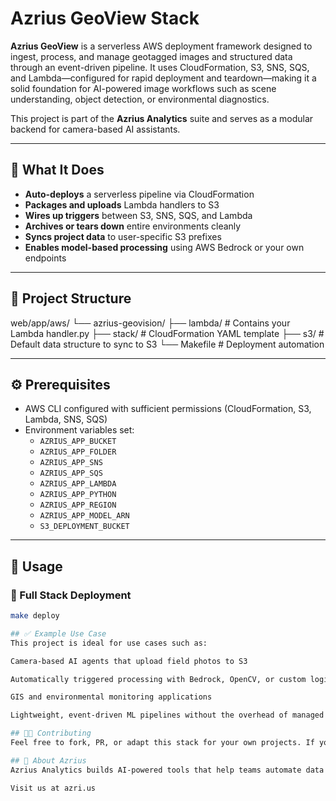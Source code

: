 # Azrius GeoView Stack

**Azrius GeoView** is a serverless AWS deployment framework designed to ingest, process, and manage geotagged images and structured data through an event-driven pipeline. It uses CloudFormation, S3, SNS, SQS, and Lambda—configured for rapid deployment and teardown—making it a solid foundation for AI-powered image workflows such as scene understanding, object detection, or environmental diagnostics.

This project is part of the **Azrius Analytics** suite and serves as a modular backend for camera-based AI assistants.

---

## 🔧 What It Does

- **Auto-deploys** a serverless pipeline via CloudFormation
- **Packages and uploads** Lambda handlers to S3
- **Wires up triggers** between S3, SNS, SQS, and Lambda
- **Archives or tears down** entire environments cleanly
- **Syncs project data** to user-specific S3 prefixes
- **Enables model-based processing** using AWS Bedrock or your own endpoints

---

## 📁 Project Structure


  web/app/aws/
  └── azrius-geovision/
  ├── lambda/ # Contains your Lambda handler.py
  ├── stack/ # CloudFormation YAML template
  ├── s3/ # Default data structure to sync to S3
  └── Makefile # Deployment automation


---

## ⚙️ Prerequisites

- AWS CLI configured with sufficient permissions (CloudFormation, S3, Lambda, SNS, SQS)
- Environment variables set:
  - `AZRIUS_APP_BUCKET`
  - `AZRIUS_APP_FOLDER`
  - `AZRIUS_APP_SNS`
  - `AZRIUS_APP_SQS`
  - `AZRIUS_APP_LAMBDA`
  - `AZRIUS_APP_PYTHON`
  - `AZRIUS_APP_REGION`
  - `AZRIUS_APP_MODEL_ARN`
  - `S3_DEPLOYMENT_BUCKET`

---

## 🚀 Usage

### 🔁 Full Stack Deployment

```bash
make deploy

## ✅ Example Use Case
This project is ideal for use cases such as:

Camera-based AI agents that upload field photos to S3

Automatically triggered processing with Bedrock, OpenCV, or custom logic

GIS and environmental monitoring applications

Lightweight, event-driven ML pipelines without the overhead of managed orchestration

## 👩‍💻 Contributing
Feel free to fork, PR, or adapt this stack for your own projects. If you use this to deploy an AI agent or data pipeline, let us know!

## 🧠 About Azrius
Azrius Analytics builds AI-powered tools that help teams automate data governance, optimize costs, and integrate intelligence into spreadsheets, images, and structured workflows.

Visit us at azri.us

